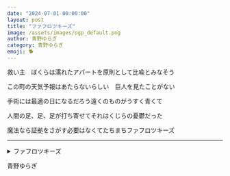 ```yaml
---
date: "2024-07-01 00:00:00"
layout: post
title: "ファフロツキーズ"
image: /assets/images/ogp_default.png
author: 青野ゆらぎ
category: 青野ゆらぎ
emoji: 🐕
---
```


<div class="tanka-area"><div class="tanka">
<p>救い主　ぼくらは濡れたアパートを原則として比喩とみなそう</p>

<p>この町の天気予報はあたらないらしい　巨人を見たことがない</p>

<p>手術には最適の日になるだろう遠くのものがうすく青くて</p>

<p>人間の足、足、足が打ち寄せてそれはくじらの憂鬱だった</p>

<p>魔法なら証拠をさがす必要はなくてたちまちファフロツキーズ</p>

</div></div>

---

<details><summary>ファフロツキーズ</summary>

救い主　ぼくらは濡れたアパートを原則として比喩とみなそう<br />
この町の天気予報はあたらないらしい　巨人を見たことがない<br />
手術には最適の日になるだろう遠くのものがうすく青くて<br />
人間の足、足、足が打ち寄せてそれはくじらの憂鬱だった<br />
魔法なら証拠をさがす必要はなくてたちまちファフロツキーズ<br />
<br />

</details>

青野ゆらぎ
